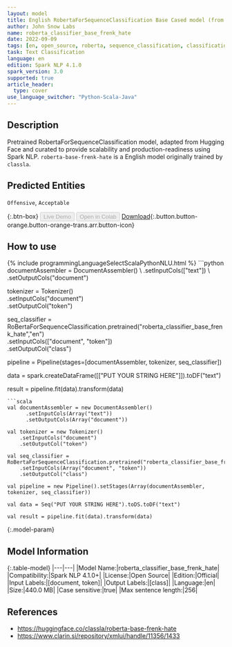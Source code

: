 ```yaml
---
layout: model
title: English RobertaForSequenceClassification Base Cased model (from classla)
author: John Snow Labs
name: roberta_classifier_base_frenk_hate
date: 2022-09-09
tags: [en, open_source, roberta, sequence_classification, classification]
task: Text Classification
language: en
edition: Spark NLP 4.1.0
spark_version: 3.0
supported: true
article_header:
  type: cover
use_language_switcher: "Python-Scala-Java"
---
```


## Description

Pretrained RobertaForSequenceClassification model, adapted from Hugging Face and curated to provide scalability and production-readiness using Spark NLP. `roberta-base-frenk-hate` is a English model originally trained by `classla`.

## Predicted Entities

`Offensive`, `Acceptable`

{:.btn-box}
<button class="button button-orange" disabled>Live Demo</button>
<button class="button button-orange" disabled>Open in Colab</button>
[Download](https://s3.amazonaws.com/auxdata.johnsnowlabs.com/public/models/roberta_classifier_base_frenk_hate_en_4.1.0_3.0_1662765973673.zip){:.button.button-orange.button-orange-trans.arr.button-icon}

## How to use



<div class="tabs-box" markdown="1">
{% include programmingLanguageSelectScalaPythonNLU.html %}
```python
documentAssembler = DocumentAssembler() \
    .setInputCols(["text"]) \
    .setOutputCols("document")

tokenizer = Tokenizer() \
    .setInputCols("document") \
    .setOutputCol("token")

seq_classifier = RoBertaForSequenceClassification.pretrained("roberta_classifier_base_frenk_hate","en") \
    .setInputCols(["document", "token"]) \
    .setOutputCol("class")
    
pipeline = Pipeline(stages=[documentAssembler, tokenizer, seq_classifier])

data = spark.createDataFrame([["PUT YOUR STRING HERE"]]).toDF("text")

result = pipeline.fit(data).transform(data)
```
```scala
val documentAssembler = new DocumentAssembler() 
      .setInputCols(Array("text")) 
      .setOutputCols(Array("document"))
      
val tokenizer = new Tokenizer()
    .setInputCols("document")
    .setOutputCol("token")
 
val seq_classifier = RoBertaForSequenceClassification.pretrained("roberta_classifier_base_frenk_hate","en") 
    .setInputCols(Array("document", "token"))
    .setOutputCol("class")
   
val pipeline = new Pipeline().setStages(Array(documentAssembler, tokenizer, seq_classifier))

val data = Seq("PUT YOUR STRING HERE").toDS.toDF("text")

val result = pipeline.fit(data).transform(data)
```
</div>

{:.model-param}
## Model Information

{:.table-model}
|---|---|
|Model Name:|roberta_classifier_base_frenk_hate|
|Compatibility:|Spark NLP 4.1.0+|
|License:|Open Source|
|Edition:|Official|
|Input Labels:|[document, token]|
|Output Labels:|[class]|
|Language:|en|
|Size:|440.0 MB|
|Case sensitive:|true|
|Max sentence length:|256|

## References

- https://huggingface.co/classla/roberta-base-frenk-hate
- https://www.clarin.si/repository/xmlui/handle/11356/1433